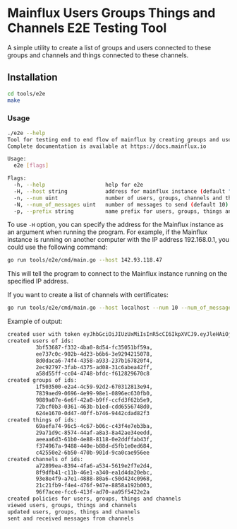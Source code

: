 # Mainflux Users Groups Things and Channels E2E Testing Tool

A simple utility to create a list of groups and users connected to these groups and channels and things connected to these channels.

## Installation

```bash
cd tools/e2e
make
```

### Usage

```bash
./e2e --help
Tool for testing end to end flow of mainflux by creating groups and users and assigning the together andcreating channels and things and connecting them together.
Complete documentation is available at https://docs.mainflux.io

Usage:
  e2e [flags]

Flags:
  -h, --help                   help for e2e
  -H, --host string            address for mainflux instance (default "localhost")
  -n, --num uint               number of users, groups, channels and things to create and connect (default 10)
  -N, --num_of_messages uint   number of messages to send (default 10)
  -p, --prefix string          name prefix for users, groups, things and channels
```

To use `-H` option, you can specify the address for the Mainflux instance as an argument when running the program. For example, if the Mainflux instance is running on another computer with the IP address 192.168.0.1, you could use the following command:

```bash
go run tools/e2e/cmd/main.go --host 142.93.118.47
```

This will tell the program to connect to the Mainflux instance running on the specified IP address.

If you want to create a list of channels with certificates:

```bash
go run tools/e2e/cmd/main.go --host localhost --num 10 --num_of_messages 100 --prefix e2e
```

Example of output:

```bash
created user with token eyJhbGciOiJIUzUxMiIsInR5cCI6IkpXVCJ9.eyJleHAiOjE2ODEyMDQ4ODIsImlhdCI6MTY4MTIwMzk4MiwiaWRlbnRpdHkiOiJlMmUtYmlsbG93aW5nLWdsaXR0ZXJAZW1haWwuY29tIiwiaXNzIjoiY2xpZW50cy5hdXRoIiwic3ViIjoiMTRlOTNmYmMtOGM2NC00Y2VmLWJjOTAtMzVhNzY4OGMxNGRmIiwidHlwZSI6ImFjY2VzcyJ9.MgmRGQyfVuALxazSdlvSpfknpUygLRBNikqPddm2_A0W6_ejhbmKx6_4YaekJc7q_MIOWwyu2dcbVMTof48Q2A
created users of ids:
         3bf53687-f332-4ba0-8d54-fc35051bf59a,
         ee737c0c-902b-4d23-b6b6-3e9294215078,
         8d0daca6-74f4-4358-a933-237b167820f4,
         2ec92797-3fab-4375-ad08-31c6abea42ff,
         a58d55ff-cc04-4748-bfdc-f612829670c8
created groups of ids:
         1f503500-e2a4-4c59-92d2-670312813e94,
         7839aed9-0696-4e99-98e1-0896ec630fb0,
         9889a07e-6e6f-42a0-b9ff-ccfd3f62b5e9,
         72bcf0b3-0361-463b-b1ed-cdd6556748d0,
         624e1670-0d47-40ff-b746-9442cdad82f3
created things of ids:
         69aefa74-96c5-4c67-b06c-c43f4e7eb3ba,
         29a71d9c-8574-44af-a8a3-8a42ae34eedd,
         aeeaa6d3-61b0-4e88-8118-0e2ddffab43f,
         f374967a-9488-440e-b88d-d5fb1e0ed684,
         c42550e2-6b50-470b-901d-9ca0cae956ee
created channels of ids:
         a72899ea-8394-4fa6-a534-5619e2f7e2d4,
         8f9dfb41-c11b-46e1-a340-ea1d4da20ebc,
         93e8e4f9-a7e1-4888-80a6-c50d424c0968,
         21c21fb9-f4e4-476f-947e-8858a192b003,
         96f7acee-fcc6-413f-ad70-aa95f5422e2a
created policies for users, groups, things and channels
viewed users, groups, things and channels
updated users, groups, things and channels
sent and received messages from channels
```
